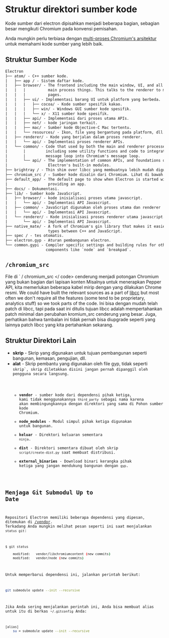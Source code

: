 # Struktur direktori sumber kode

Kode sumber dari electron dipisahkan menjadi beberapa bagian, sebagian besar mengikuti Chromium pada konvensi pemisahan.

Anda mungkin perlu terbiasa dengan [multi-proses Chromium's arsitektur](https://dev.chromium.org/developers/design-documents/multi-process-architecture) untuk memahami kode sumber yang lebih baik.

## Struktur Sumber Kode

```diff
Electron
├── atom/ - C++ sumber kode.
|   ├── app / - Sistem daftar kode.
|   ├── browser/ - The frontend including the main window, UI, and all of the
|   |   |          main process things. This talks to the renderer to manage web
|   |   |          pages.
|   |   ├── ui/ - Implementasi barang UI untuk platform yang berbeda.
|   |   |   ├── cocoa/ - Kode sumber spesifik kakao.
|   |   |   ├── win/ - Windows GUI sumber kode spesifik.
|   |   |   └── x/ - X11 sumber kode spesifik.
|   |   ├── api/ - Implementasi dari proses utama APIs.
|   |   ├── net/ - kode jaringan terkait.
|   |   ├── mac/ - Sumber kode Objective-C Mac tertentu.
|   |   └── resources/ - Ikon, file yang bergantung pada platform, dll.
|   ├── renderer/ - Kode yang berjalan dalam proses renderer.
|   |   └── api/ - Implementasi proses renderer APIs.
|   └── common/ - Code that used by both the main and renderer processes,
|       |         including some utility functions and code to integrate node's
|       |         message loop into Chromium's message loop.
|       └── api/ - The implementation of common APIs, and foundations of
|                  Electron's built-in modules.
├── brightray / - Thin shim over libcc yang membuatnya lebih mudah digunakan.
├── chromium_src / - Sumber kode disalin dari Chromium. Lihat di bawah.
├── default_app/ - The default page to show when Electron is started without
|                  providing an app.
├── docs/ - Dokumentasi.
├── lib/ - Sumber kode JavaScript.
|   ├── browser/ - kode inisialisasi proses utama javascript.
|   |   └── api/ - Implementasi API Javascript.
|   ├── common/ - JavaScript digunakan oleh proses utama dan renderer
|   |   └── api/ - Implementasi API Javascript.
|   └── renderer/ - Kode inisialisasi proses renderer utama javascript.
|       └── api/ - Implementasi API Javascript.
├── native_mate/ - A fork of Chromium's gin library that makes it easier to marshal
|                  types between C++ and JavaScript.
├── spec / - tes otomatis.
├── electron.gyp - Aturan pembangunan electron.
└── common.gypi - Compiler specific settings and building rules for other
                  components like `node` and `breakpad`.
```

## `/chromium_src`

File di ` / chromium_src </ code> cenderung menjadi potongan Chromium yang bukan bagian dari
lapisan konten Misalnya untuk menerapkan Pepper API, kita memerlukan beberapa kabel
mirip dengan yang dilakukan Chrome resmi. We could have built the relevant
sources as a part of <a href="../glossary.md#libchromiumcontent">libcc</a> but most
often we don't require all the features (some tend to be proprietary,
analytics stuff) so we took parts of the code. Ini bisa dengan mudah telah patch di libcc, tapi pada saat ini ditulis tujuan libcc adalah mempertahankan patch minimal dan perubahan kromium_src cenderung yang besar. Juga, perhatikan bahwa tambalan ini tidak pernah bisa diupgrade seperti yang lainnya patch libcc yang kita pertahankan sekarang.</p>

<h2>Struktur Direktori Lain</h2>

<ul>
<li><strong>skrip</strong> - Skrip yang digunakan untuk tujuan pembangunan seperti bangunan, kemasan,
pengujian, dll.</li>
<li><strong>alat</strong> - Skrip pembantu yang digunakan oleh file gyp, tidak seperti <code>skrip`, skrip diletakkan disini jangan pernah dipanggil oleh pengguna secara langsung.</li> 

* **vendor** - sumber kode dari dependensi pihak ketiga, kami tidak menggunakannya `third_party` sebagai nama karena akan membingungkannya dengan direktori yang sama di Pohon sumber kode Chromium.
* **node_modules** - Modul simpul pihak ketiga digunakan untuk bangunan.
* **keluar** - Direktori keluaran sementara `ninja`.
* **dist** - Direktori sementara dibuat oleh skrip `script/create-dist.py` saat membuat distribusi.
* **external_binaries** - Download binari kerangka pihak ketiga yang jangan mendukung bangunan dengan `gyp`.</ul> 

## Menjaga Git Submodul Up to Date

Repositori Electron memiliki beberapa dependensi yang dipesan, ditemukan di [/vendor](https://github.com/electron/electron/tree/master/vendor). Terkadang Anda mungkin melihat pesan seperti ini saat menjalankan `status git`:

```sh
$ git status

    modified:   vendor/libchromiumcontent (new commits)
    modified:   vendor/node (new commits)
```

Untuk memperbarui dependensi ini, jalankan perintah berikut:

```sh
git submodule update --init --recursive
```

Jika Anda sering menjalankan perintah ini, Anda bisa membuat alias untuk itu di berkas `~/.gitconfig` Anda:

```sh
[alias]
    su = submodule update --init --recursive
```